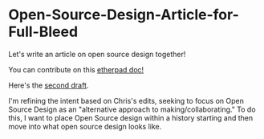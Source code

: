 # Open-Source-Design-Article-for-Full-Bleed
Let's write an article on open source design together!

You can contribute on this [etherpad doc!](https://gd399-ether.herokuapp.com/p/Open_Source_Design_Article)

Here's the [second draft](https://gd399-ether.herokuapp.com/p/open-source-design-draft2).

I'm refining the intent based on Chris's edits, seeking to focus on Open Source Design as an "alternative approach to making/collaborating." To do this, I want to place Open Source design within a history starting and then move into what open source design looks like. 


